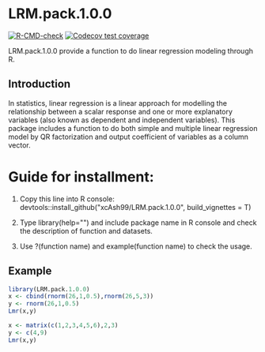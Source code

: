 
# LRM.pack.1.0.0

<!-- badges: start -->
[![R-CMD-check](https://github.com/xcAsh99/LRM.pack.1.0.0/actions/workflows/R-CMD-check.yaml/badge.svg)](https://github.com/xcAsh99/LRM.pack.1.0.0/actions/workflows/R-CMD-check.yaml)
[![Codecov test coverage](https://codecov.io/gh/xcAsh99/LRM.pack.1.0.0/branch/master/graph/badge.svg)](https://app.codecov.io/gh/xcAsh99/LRM.pack.1.0.0?branch=master)
<!-- badges: end -->

LRM.pack.1.0.0 provide a function to do linear regression modeling through R.

## Introduction
In statistics, linear regression is a linear approach for modelling the relationship
between a scalar response and one or more explanatory variables (also known as dependent 
and independent variables). This package includes a function to do both simple and multiple
linear regression model by QR factorization and output coefficient of variables as a column
vector. 

# Guide for installment:

1. Copy this line into R console:
devtools::install_github("xcAsh99/LRM.pack.1.0.0", build_vignettes = T)

2. Type library(help="") and include package name in R console and check the description of
function and datasets.

3. Use ?(function name) and example(function name) to check the usage.


## Example

``` r
library(LRM.pack.1.0.0)
x <- cbind(rnorm(26,1,0.5),rnorm(26,5,3))
y <- rnorm(26,1,0.5)
Lmr(x,y)

x <- matrix(c(1,2,3,4,5,6),2,3)
y <- c(4,9)
Lmr(x,y)
```

